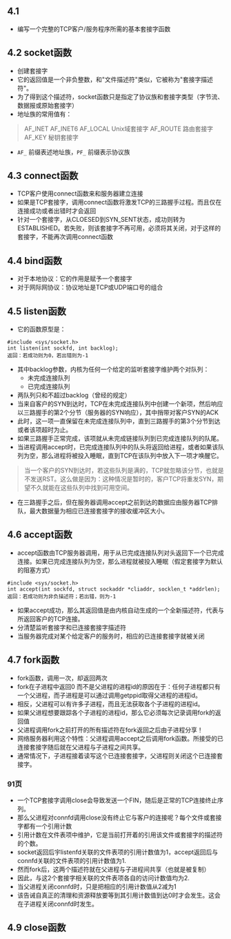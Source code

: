 ## 4.1
* 编写一个完整的TCP客户/服务程序所需的基本套接字函数

## 4.2 socket函数
* 创建套接字
* 它的返回值是一个非负整数，和"文件描述符"类似，它被称为"套接字描述符"。
* 为了得到这个描述符，socket函数只是指定了协议族和套接字类型（字节流、数据报或原始套接字）
* 地址族的常用值有：
>AF_INET
AF_INET6
AF_LOCAL Unix域套接字
AF_ROUTE 路由套接字
AF_KEY 秘钥套接字

* `AF_` 前缀表述地址族，`PF_` 前缀表示协议族

## 4.3 connect函数
* TCP客户使用connect函数来和服务器建立连接
* 如果是TCP套接字，调用connect函数将激发TCP的三路握手过程。而且仅在连接成功或者出错时才会返回
* 针对一个套接字，从CLOESED到SYN_SENT状态，成功则转为ESTABLISHED。若失败，则该套接字不再可用，必须将其关闭，对于这样的套接字，不能再次调用connect函数

## 4.4 bind函数
* 对于本地协议：它的作用是赋予一个套接字
* 对于网际网协议：协议地址是TCP或UDP端口号的组合

## 4.5 listen函数
* 它的函数原型是：

```c/c++
#include <sys/socket.h>
int listen(int sockfd, int backlog);
返回：若成功则为0，若出错则为-1
```

* 其中backlog参数，内核为任何一个给定的监听套接字维护两个对队列：
    * 未完成连接队列
    * 已完成连接队列
* 两队列只和不超过backlog（曾经的规定）
* 当来自客户的SYN到达时，TCP在未完成连接队列中创建一个新项，然后响应以三路握手的第2个分节（服务器的SYN响应），其中捎带对客户SYN的ACK
* 此时，这一项一直保留在未完成连接队列中，直到三路握手的第3个分节到达或者该项超时为止。
* 如果三路握手正常完成，该项就从未完成链接队列到已完成连接队列的队尾。
* 当进程调用accept时，已完成连接队列中的队头将返回给进程，或者如果该队列为空，那么进程将被投入睡眠，直到TCP在该队列中放入下一项才唤醒它。
>当一个客户的SYN到达时，若这些队列是满的，TCP就忽略该分节，也就是不发送RST。这么做是因为：这种情况是暂时的，客户TCP将重发SYN，期望不久就能在这些队列中找到可用空间。

* 在三路握手之后，但在服务器调用accept之前到达的数据应由服务器TCP排队，最大数据量为相应已连接套接字的接收缓冲区大小。

## 4.6 accept函数
* accept函数由TCP服务器调用，用于从已完成连接队列对头返回下一个已完成连接。如果已完成连接队列为空，那么进程就被投入睡眠（假定套接字为默认的阻塞方式）

```c/c++
#include <sys/socket.h>
int accept(int sockfd, struct sockaddr *cliaddr, socklen_t *addrlen);
返回：若成功则为非负描述符；若出错，则为-1
```

* 如果accept成功，那么其返回值是由内核自动生成的一个全新描述符，代表与所返回客户的TCP连接。
* 分清楚监听套接字和已连接套接字描述符
* 当服务器完成对某个给定客户的服务时，相应的已连接套接字就被关闭

## 4.7 fork函数
* fork函数，调用一次，却返回两次
* fork在子进程中返回0 而不是父进程的进程id的原因在于：任何子进程都只有一个父进程，而子进程是可以通过调用getppid取得父进程的进程id。
* 相反，父进程可以有许多子进程，而且无法获取各个子进程的进程id。
* 如果父进程想要跟踪各个子进程的进程id，那么它必须每次记录调用fork的返回值
* 父进程调用fork之前打开的所有描述符在fork返回之后由子进程分享！
* 网络服务器利用这个特性：父进程调用accept之后调用fork函数。所接受的已连接套接字随后就在父进程与子进程之间共享。
* 通常情况下，子进程接着读写这个已连接套接字，父进程则关闭这个已连接套接字。

### 91页
* 一个TCP套接字调用close会导致发送一个FIN，随后是正常的TCP连接终止序列。
* 那么父进程对connfd调用close没有终止它与客户的连接呢？每个文件或套接字都有一个引用计数
* 引用计数在文件表项中维护，它是当前打开着的引用该文件或套接字的描述符的个数。
* socket返回后宇listenfd关联的文件表项的引用计数值为1，accept返回后与connfd关联的文件表项的引用计数值为1.
* 然而fork后，这两个描述符就在父进程与子进程间共享（也就是被复制）
* 因此，与这2个套接字相关联的文件表项各自的访问计数值均为2.
* 当父进程关闭connfd时，只是把相应的引用计数值从2减为1
* 该告诫自真正的清理和资源释放要等到其引用计数值到达0时才会发生。这会在子进程关闭connfd时发生。

## 4.9 close函数




